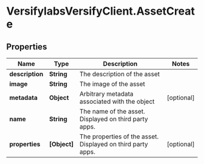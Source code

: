 # VersifylabsVersifyClient.AssetCreate

## Properties

Name | Type | Description | Notes
------------ | ------------- | ------------- | -------------
**description** | **String** | The description of the asset | 
**image** | **String** | The image of the asset | 
**metadata** | **Object** | Arbitrary metadata associated with the object | [optional] 
**name** | **String** | The name of the asset. Displayed on third party apps. | 
**properties** | **[Object]** | The properties of the asset. Displayed on third party apps. | [optional] 


